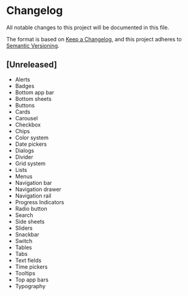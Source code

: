 # Changelog

All notable changes to this project will be documented in this file.

The format is based on [Keep a Changelog](https://keepachangelog.com/en/1.0.0/),
and this project adheres to [Semantic Versioning](https://semver.org/spec/v2.0.0.html).

## [Unreleased]

- Alerts
- Badges
- Bottom app bar
- Bottom sheets
- Buttons
- Cards
- Carousel
- Checkbox
- Chips
- Color system
- Date pickers
- Dialogs
- Divider
- Grid system
- Lists
- Menus
- Navigation bar
- Navigation drawer
- Navigation rail
- Progress Indicators
- Radio button
- Search
- Side sheets
- Sliders
- Snackbar
- Switch
- Tables
- Tabs
- Text fields
- Time pickers
- Tooltips
- Top app bars
- Typography

<!--
## [0.0.0] YYYY-MM-DD

### Added
### Changed
### Deprecated
### Removed
### Fixed
### Security
-->
